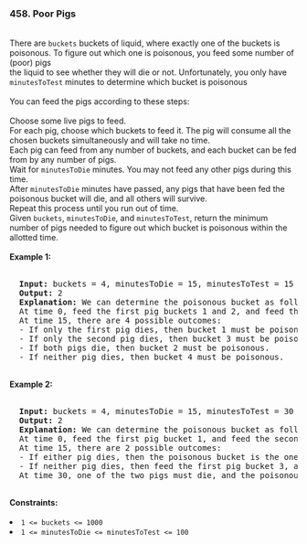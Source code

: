 <h3>458. Poor Pigs</h3>
<br>
There are <code>buckets</code> buckets of liquid, where exactly one of the buckets is poisonous. To figure out which one is poisonous, you feed some number of (poor) pigs <br>
the liquid to see whether they will die or not. Unfortunately, you only have <code>minutesToTest</code> minutes to determine which bucket is poisonous<br>
<br>
You can feed the pigs according to these steps:<br>
<br>
Choose some live pigs to feed.<br>
For each pig, choose which buckets to feed it. The pig will consume all the chosen buckets simultaneously and will take no time. <br>
Each pig can feed from any number of buckets, and each bucket can be fed from by any number of pigs.<br>
Wait for <code>minutesToDie</code> minutes. You may not feed any other pigs during this time.<br>
After <code>minutesToDie</code> minutes have passed, any pigs that have been fed the poisonous bucket will die, and all others will survive.<br>
Repeat this process until you run out of time.<br>
Given <code>buckets</code>, <code>minutesToDie</code>, and <code>minutesToTest</code>, return the minimum number of pigs needed to figure out which bucket is poisonous within the allotted time.<br>
<br>
<b>Example 1:</b><br>
<br>
<pre>
  <strong>Input:</strong> buckets = 4, minutesToDie = 15, minutesToTest = 15
  <strong>Output:</strong> 2
  <strong>Explanation:</strong> We can determine the poisonous bucket as follows:
  At time 0, feed the first pig buckets 1 and 2, and feed the second pig buckets 2 and 3.
  At time 15, there are 4 possible outcomes:
  - If only the first pig dies, then bucket 1 must be poisonous.
  - If only the second pig dies, then bucket 3 must be poisonous.
  - If both pigs die, then bucket 2 must be poisonous.
  - If neither pig dies, then bucket 4 must be poisonous.
</pre>
<br>
<b>Example 2:</b><br>
<br>
<pre>
  <strong>Input:</strong> buckets = 4, minutesToDie = 15, minutesToTest = 30
  <strong>Output:</strong> 2
  <strong>Explanation:</strong> We can determine the poisonous bucket as follows:
  At time 0, feed the first pig bucket 1, and feed the second pig bucket 2.
  At time 15, there are 2 possible outcomes:
  - If either pig dies, then the poisonous bucket is the one it was fed.
  - If neither pig dies, then feed the first pig bucket 3, and feed the second pig bucket 4.
  At time 30, one of the two pigs must die, and the poisonous bucket is the one it was fed.
</pre>
<br>
<b>Constraints:</b><br>
<br>
<li><code>1 <= buckets <= 1000</code></li>
<li><code>1 <= minutesToDie <= minutesToTest <= 100</code></li>
